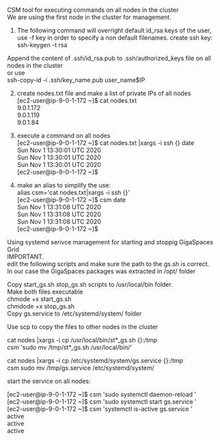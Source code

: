 CSM tool for executing commands on all nodes in the cluster  
We are using the first node in the cluster for management.

1. The following command will overright default id_rsa keys of the user, use -f key in order to specify a non default filenames.
create ssh key:  
ssh-keygen -t rsa  

Append the content of .ssh/id_rsa.pub to .ssh/authorized_keys file on all nodes in the cluster  
or use  
ssh-copy-id -i .ssh/key_name.pub user_name$IP

2. create nodes.txt file and make a list of private IPs of all nodes   
[ec2-user@ip-9-0-1-172 ~]$ cat nodes.txt  
9.0.1.172    
9.0.1.119   
9.0.1.84     

3. execute a command on all nodes  
[ec2-user@ip-9-0-1-172 ~]$ cat nodes.txt |xargs -i ssh {} date  
Sun Nov  1 13:30:01 UTC 2020  
Sun Nov  1 13:30:01 UTC 2020  
Sun Nov  1 13:30:01 UTC 2020  
[ec2-user@ip-9-0-1-172 ~]$  

4. make an alias to simplify the use:  
alias csm='cat nodes.txt|xargs -i ssh {}'  
[ec2-user@ip-9-0-1-172 ~]$ csm date   
Sun Nov  1 13:31:08 UTC 2020  
Sun Nov  1 13:31:08 UTC 2020  
Sun Nov  1 13:31:08 UTC 2020  
[ec2-user@ip-9-0-1-172 ~]$  
  
    
      

Using systemd serivce management for starting and stoppig GigaSpaces Grid  
IMPORTANT.  
edit the following scripts and make sure the path to the gs.sh is correct.  
In our case the GigaSpaces packages was extracted in /opt/ folder  

Copy start_gs.sh  stop_gs.sh scripts to /usr/local/bin folder.  
Make both files executable  
chmode +x start_gs.sh  
chmdode +x stop_gs.sh   
Copy gs.service to /etc/systemd/system/ folder   


Use scp to copy the files to other nodes in the cluster  

cat nodes |xargs -i cp /usr/local/bin/st*_gs.sh {}:/tmp  
csm 'sudo mv /tmp/st*_gs.sh /usr/local/bin/'  

cat nodes |xargs -i cp /etc/systemd/system/gs.service {}:/tmp  
csm sudo mv /tmp/gs.service /etc/systemd/system/  

start the service on all nodes:  

[ec2-user@ip-9-0-1-172 ~]$ csm 'sudo systemctl daemon-reload '  
[ec2-user@ip-9-0-1-172 ~]$ csm 'sudo systemctl start gs.service '  
[ec2-user@ip-9-0-1-172 ~]$ csm 'systemctl is-active gs.service '  
active  
active  
active  
